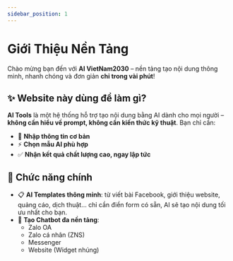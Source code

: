 ```yaml
---
sidebar_position: 1
---
```


# Giới Thiệu Nền Tảng

Chào mừng bạn đến với **AI VietNam2030** – nền tảng tạo nội dung thông minh, nhanh chóng và đơn giản **chỉ trong vài phút**!

## ✨ Website này dùng để làm gì?

**AI Tools** là một hệ thống hỗ trợ tạo nội dung bằng AI dành cho mọi người – **không cần hiểu về prompt, không cần kiến thức kỹ thuật**. Bạn chỉ cần:

- 📝 **Nhập thông tin cơ bản**
- ⚡️ **Chọn mẫu AI phù hợp**
- ✅ **Nhận kết quả chất lượng cao, ngay lập tức**

## 🎯 Chức năng chính

- 📋 **AI Templates thông minh**: từ viết bài Facebook, giới thiệu website, quảng cáo, dịch thuật… chỉ cần điền form có sẵn, AI sẽ tạo nội dung tối ưu nhất cho bạn.
- 🤖 **Tạo Chatbot đa nền tảng**:
  - Zalo OA
  - Zalo cá nhân (ZNS)
  - Messenger
  - Website (Widget nhúng)